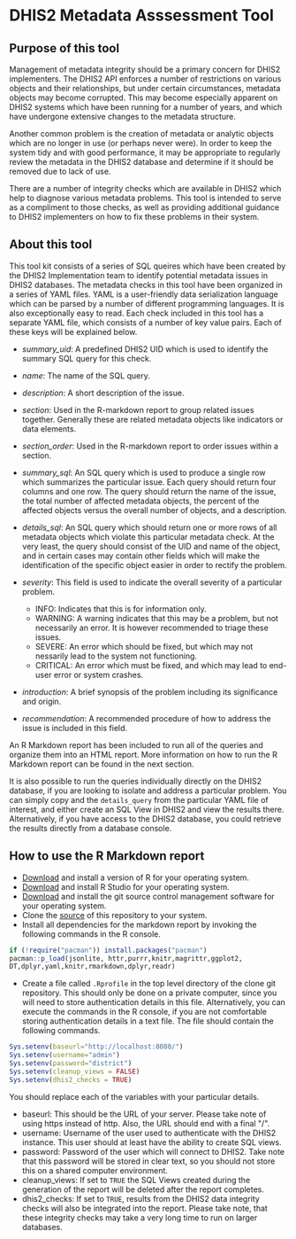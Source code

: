 # DHIS2 Metadata Asssessment Tool

## Purpose of this tool

Management of metadata integrity should be a primary concern for DHIS2 implementers.
The DHIS2 API enforces a number of restrictions on various objects and their 
relationships, but under certain circumstances, metadata objects may become
corrupted. This may become especially apparent on DHIS2 systems which have been
running for a number of years, and which have undergone extensive changes to 
the metadata structure. 

Another common problem is the creation of metadata or analytic objects
which are no longer in use (or perhaps never were). In order to keep the 
system tidy and with good performance, it may be appropriate to regularly
review the metadata in the DHIS2 database and determine if it should be removed
due to lack of use.

There are a number of integrity checks which are available in DHIS2 which help
to diagnose various metadata problems. This tool is intended to serve
as a compliment to those checks, as well as providing additional guidance to 
DHIS2 implementers on how to fix these problems in their system.


## About this tool

This tool kit consists of a series of SQL queires which have been created
by the DHIS2 Implementation team to identify potential metadata issues in 
DHIS2 databases. The metadata checks in this tool have been organized in a series of YAML
files. YAML is a user-friendly data serialization language which can be 
parsed by a number of different programming languages. It is also exceptionally
easy to read.  Each check included in this tool has a separate YAML file, 
which consists of a number of key value pairs. Each of these keys will be explained below. 

- *summary_uid*: A predefined DHIS2 UID which is used to identify the 
summary SQL query for this check.

- *name*: The name of the SQL query. 
- *description*: A short description of the issue.
- *section*: Used in the R-markdown report to group related issues together. 
Generally these are related metadata objects like indicators or data elements.
- *section_order*: Used in the R-markdown report to order issues within a section.
- *summary_sql*: An SQL query which is used to produce a single row which summarizes
the particular issue. Each query should return four columns and one row. The query should return the
name of the issue, the total number of affected metadata objects, the percent 
of the affected objects versus the overall number of objects, and a description.
- *details_sql*: An SQL query which should return one or more rows of all 
metadata objects which violate this particular metadata check. At the very least,
the query should consist of the UID and name of the object, and in certain cases
may contain other fields which will make the identification of the specific object easier in order to rectify the problem. 
- *severity*: This field is used to indicate the overall severity of a particular problem. 
    - INFO: Indicates that this is for information only.
    - WARNING: A warning indicates that this may be a problem, but not necessarily an error. It is however recommended to triage these issues.
    - SEVERE: An error which should be fixed, but which may not nessarily lead to
    the system not functioning. 
    - CRITICAL: An error which must be fixed, and which may lead to end-user
    error or system crashes.
- *introduction*: A brief synopsis of the problem including its significance and origin.
- *recommendation*: A recommended procedure of how to address the issue is included in this field. 


An R Markdown report has been included to run all of 
the queries and organize them into an HTML report. More information on
how to run the R Markdown report can be found in the next section.  

It is also possible to run the queries individually directly on the DHIS2 database, 
if you are looking to isolate and address a particular problem. You can simply
copy and the `details_query` from the particular YAML file of interest, and 
either create an SQL View in DHIS2 and view the results there. Alternatively,
if you have access to the DHIS2 database, you could retrieve the results
directly from a database console.

## How to use the R Markdown report

- [Download](https://www.r-project.org/) and install a version of R for your 
operating system. 
- [Download](https://www.rstudio.com/products/rstudio/download/) and install
R Studio for your operating system. 
- [Download](https://git-scm.com/downloads) and install the git source control management software for your operating system.
- Clone the [source](https://github.com/dhis2/metadata-assessment) of this repository to your system. 
- Install all dependencies for the markdown report by invoking the following commands
in the R console.

```R
if (!require("pacman")) install.packages("pacman")
pacman::p_load(jsonlite, httr,purrr,knitr,magrittr,ggplot2,
DT,dplyr,yaml,knitr,rmarkdown,dplyr,readr)
```

- Create a file called `.Rprofile` in the top level directory of the clone git repository.
This should only be done on a private computer, since you will need to store authentication 
details in this file. Alternatively, you can execute the commands in the R 
console, if you are not comfortable storing authentication details in a 
text file. The file should contain the following commands. 

```R
Sys.setenv(baseurl="http://localhost:8080/")
Sys.setenv(username="admin")
Sys.setenv(password="district")
Sys.setenv(cleanup_views = FALSE)
Sys.setenv(dhis2_checks = TRUE)
```

You should replace each of the variables with your particular details. 

- baseurl: This should be the URL of your server. Please take note of using 
https instead of http. Also, the URL should end with a final "/".
- username: Username of the user used to authenticate with the DHIS2 instance. 
This user should at least have the ability to create SQL views. 
- password: Password of the user which will connect to DHIS2. Take note
that this password will be stored in clear text, so you should not  store
this on a shared computer environment.
- cleanup_views: If set to `TRUE` the SQL Views created during the generation
of the report will be deleted after the report completes.
- dhis2_checks: If set to `TRUE`, results from the DHIS2 data integrity
checks will also be integrated into the report. Please take note, that 
these integrity checks may take a very long time to run on larger databases. 
